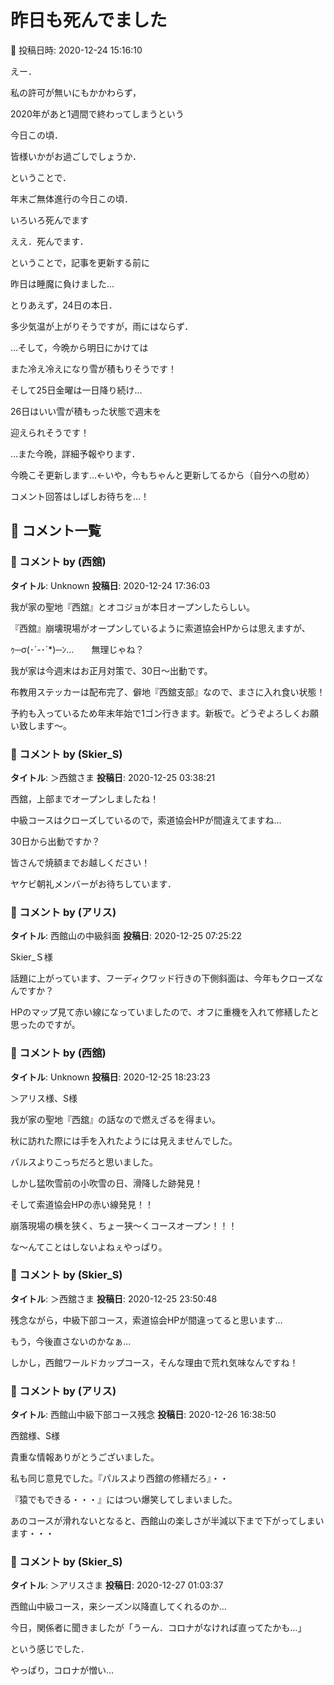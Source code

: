 # 昨日も死んでました

📅 投稿日時: 2020-12-24 15:16:10

えー．


私の許可が無いにもかかわらず，


2020年があと1週間で終わってしまうという


今日この頃．


皆様いかがお過ごしでしょうか．





ということで．


年末ご無体進行の今日この頃．


いろいろ死んでます


ええ．死んでます．


ということで，記事を更新する前に


昨日は睡魔に負けました…





とりあえず，24日の本日．


多少気温が上がりそうですが，雨にはならず．


…そして，今晩から明日にかけては


また冷え冷えになり雪が積もりそうです！





そして25日金曜は一日降り続け…


26日はいい雪が積もった状態で週末を


迎えられそうです！





…また今晩，詳細予報やります．


今晩こそ更新します…←いや，今もちゃんと更新してるから（自分への慰め）





コメント回答はしばしお待ちを…！

## 💬 コメント一覧

### 💬 コメント by (西舘)
**タイトル**: Unknown
**投稿日**: 2020-12-24 17:36:03

我が家の聖地『西舘』とオコジョが本日オープンしたらしい。

『西舘』崩壊現場がオープンしているように索道協会HPからは思えますが、



ｩ─σ(･´-･`*)─ﾝ…　　無理じゃね？



我が家は今週末はお正月対策で、30日〜出動です。

布教用ステッカーは配布完了、僻地『西舘支部』なので、まさに入れ食い状態！

予約も入っているため年末年始で1ゴン行きます。新板で。どうぞよろしくお願い致します〜。

### 💬 コメント by (Skier_S)
**タイトル**: ＞西舘さま
**投稿日**: 2020-12-25 03:38:21

西舘，上部までオープンしましたね！

中級コースはクローズしているので，索道協会HPが間違えてますね…

30日から出動ですか？

皆さんで焼額までお越しください！

ヤケビ朝礼メンバーがお待ちしています．

### 💬 コメント by (アリス)
**タイトル**: 西館山の中級斜面
**投稿日**: 2020-12-25 07:25:22

Skier_Ｓ様



話題に上がっています、フーディクワッド行きの下側斜面は、今年もクローズなんですか？



HPのマップ見て赤い線になっていましたので、オフに重機を入れて修繕したと思ったのですが。

### 💬 コメント by (西舘)
**タイトル**: Unknown
**投稿日**: 2020-12-25 18:23:23

＞アリス様、S様



我が家の聖地『西舘』の話なので燃えざるを得まい。



秋に訪れた際には手を入れたようには見えませんでした。

パルスよりこっちだろと思いました。



しかし猛吹雪前の小吹雪の日、滑降した跡発見！

そして索道協会HPの赤い線発見！！

崩落現場の横を狭く、ちょー狭〜くコースオープン！！！

な〜んてことはしないよねぇやっぱり。

### 💬 コメント by (Skier_S)
**タイトル**: ＞西舘さま
**投稿日**: 2020-12-25 23:50:48

残念ながら，中級下部コース，索道協会HPが間違ってると思います…

もう，今後直さないのかなぁ…

しかし，西館ワールドカップコース，そんな理由で荒れ気味なんですね！

### 💬 コメント by (アリス)
**タイトル**: 西館山中級下部コース残念
**投稿日**: 2020-12-26 16:38:50

西舘様、S様



貴重な情報ありがとうございました。

私も同じ意見でした。『パルスより西舘の修繕だろ』・・

『猿でもできる・・・』にはつい爆笑してしまいました。

あのコースが滑れないとなると、西館山の楽しさが半減以下まで下がってしまいます・・・

### 💬 コメント by (Skier_S)
**タイトル**: ＞アリスさま
**投稿日**: 2020-12-27 01:03:37

西館山中級コース，来シーズン以降直してくれるのか…

今日，関係者に聞きましたが「うーん．コロナがなければ直ってたかも…」

という感じでした．

やっぱり，コロナが憎い…

